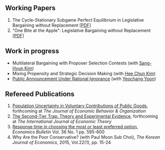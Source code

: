 ## Working Papers
1. The Cycle-Stationary Subgame Perfect Equilibrium in Legislative Bargaining without Replacement [[PDF](https://www.dropbox.com/s/sexydlcntyjwq95/CycleStationaryEquilibriumInLegislativeBargaining.pdf "PDF")]  
2. "One Bite at the Apple": Legislative Bargaining without Replacement [[PDF](http://google.com "To Be Updated")]  

## Work in progress
* Multilateral Bargaining with Proposer Selection Contests (with [Sang-Hyun Kim](https://sites.google.com/site/sanghyunkim46/home "Sang-Hyun Kim's webpage"))
* Mixing Propensity and Strategic Decision Making (with [Hee Chun Kim](https://sites.google.com/site/hckim0822/home "Hee Chun Kim's webpage"))
* <a href="https://kimdukgyoo.github.io/pdfjs/web/viewer.html?file=PARI_20170908.pdf" target="_blank"> Public Announcement Under Rational Ignorance</a> (with [Yeochang Yoon](https://sites.google.com/site/yyeochang/ "Yeochang Yoon's webpage"))

## Refereed Publications
1.  <a href="https://doi.org/10.1016/j.jebo.2017.10.009" target="_blank"> Population Uncertainty in Voluntary Contributions of Public Goods</a>, forthcoming at _The Journal of Economic Behavior & Organization_
1. <a href="https://kimdukgyoo.github.io/pdfjs/web/viewer.html?file=TheSecondTierTrap-TheoryandEvidence.pdf" target="_blank">The Second-Tier Trap: Theory and Experimental Evidence</a>, forthcoming at _The International Journal of Economic Theory_
2. <a href="http://www.accessecon.com/Pubs/EB/2016/Volume36/EB-16-V36-I1-P59.pdf" target="_blank"> Response time in choosing the most or least preferred option</a>, _Economics Bulletin_ Vol. 36 No. 1 pp. 595-600  
3. Why Are the Poor Conservative? (with Paul Moon Sub Choi), _The Korean Journal of Economics_, 2015, Vol.22(1), pp. 15-24
